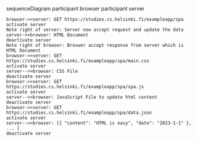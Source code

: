 sequenceDiagram
participant browser
participant server

    browser->>server: GET https://studies.cs.helsinki.fi/exampleapp/spa
    activate server
    Note right of server: Server now accept request and update the data
    server->>browser: HTML Document
    deactivate server
    Note right of browser: Broswer accept response from server which is HTML Document
    browser->>server: GET https://studies.cs.helsinki.fi/exampleapp/spa/main.css
    activate server
    server-->>browser: CSS File
    deactivate server
    browser->>server: GET https://studies.cs.helsinki.fi/exampleapp/spa/spa.js
    activate server
    server-->>browser: JavaScript File to update html content
    deactivate server
    browser->>server: GET https://studies.cs.helsinki.fi/exampleapp/spa/data.json
    activate server
    server-->>browser: [{ "content": "HTML is easy", "date": "2023-1-1" }, ... ]
    deactivate server
